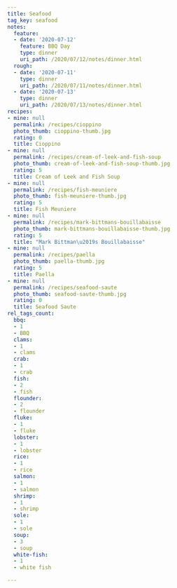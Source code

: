 ```yaml
---
title: Seafood
tag_key: seafood
notes:
  feature:
  - date: '2020-07-12'
    feature: BBQ Day
    type: dinner
    uri_path: /2020/07/12/notes/dinner.html
  rough:
  - date: '2020-07-11'
    type: dinner
    uri_path: /2020/07/11/notes/dinner.html
  - date: '2020-07-13'
    type: dinner
    uri_path: /2020/07/13/notes/dinner.html
recipes:
- mine: null
  permalink: /recipes/cioppino
  photo_thumb: cioppino-thumb.jpg
  rating: 0
  title: Cioppino
- mine: null
  permalink: /recipes/cream-of-leek-and-fish-soup
  photo_thumb: cream-of-leek-and-fish-soup-thumb.jpg
  rating: 5
  title: Cream of Leek and Fish Soup
- mine: null
  permalink: /recipes/fish-meuniere
  photo_thumb: fish-meuniere-thumb.jpg
  rating: 5
  title: Fish Meuniere
- mine: null
  permalink: /recipes/mark-bittmans-bouillabaisse
  photo_thumb: mark-bittmans-bouillabaisse-thumb.jpg
  rating: 5
  title: "Mark Bittman\u2019s Bouillabaisse"
- mine: null
  permalink: /recipes/paella
  photo_thumb: paella-thumb.jpg
  rating: 5
  title: Paella
- mine: null
  permalink: /recipes/seafood-saute
  photo_thumb: seafood-saute-thumb.jpg
  rating: 0
  title: Seafood Saute
rel_tags_count:
  bbq:
  - 1
  - BBQ
  clams:
  - 1
  - clams
  crab:
  - 1
  - crab
  fish:
  - 2
  - fish
  flounder:
  - 2
  - flounder
  fluke:
  - 1
  - fluke
  lobster:
  - 1
  - lobster
  rice:
  - 1
  - rice
  salmon:
  - 1
  - salmon
  shrimp:
  - 1
  - shrimp
  sole:
  - 1
  - sole
  soup:
  - 3
  - soup
  white-fish:
  - 1
  - white fish

---
```

